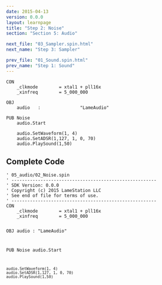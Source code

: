 ```yaml
---
date: 2015-04-13
version: 0.0.0
layout: learnpage
title: "Step 2: Noise"
section: "Section 5: Audio"

next_file: "03_Sampler.spin.html"
next_name: "Step 3: Sampler"

prev_file: "01_Sound.spin.html"
prev_name: "Step 1: Sound"
---
```

<pre><code>CON
    _clkmode        = xtal1 + pll16x
    _xinfreq        = 5_000_000

OBJ
    audio   :               &quot;LameAudio&quot;

PUB Noise
    audio.Start

    audio.SetWaveform(1, 4)
    audio.SetADSR(1,127, 1, 0, 70)
    audio.PlaySound(1,50)</code></pre>
<h2 id="complete-code">Complete Code</h2>
<pre><code>&#39; 05_audio/02_Noise.spin
&#39; -------------------------------------------------------
&#39; SDK Version: 0.0.0
&#39; Copyright (c) 2015 LameStation LLC
&#39; See end of file for terms of use.
&#39; -------------------------------------------------------
CON
    _clkmode        = xtal1 + pll16x
    _xinfreq        = 5_000_000

OBJ
    audio   :               &quot;LameAudio&quot;

PUB Noise
    audio.Start

    audio.SetWaveform(1, 4)
    audio.SetADSR(1,127, 1, 0, 70)
    audio.PlaySound(1,50)

</code></pre>
